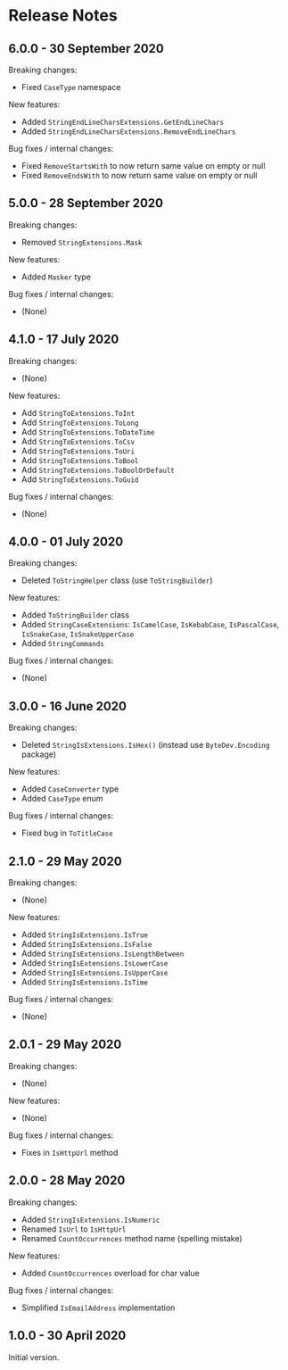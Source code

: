 # Release Notes

## 6.0.0 - 30 September 2020

Breaking changes:
- Fixed `CaseType` namespace

New features:
- Added `StringEndLineCharsExtensions.GetEndLineChars`
- Added `StringEndLineCharsExtensions.RemoveEndLineChars`

Bug fixes / internal changes:
- Fixed `RemoveStartsWith` to now return same value on empty or null
- Fixed `RemoveEndsWith` to now return same value on empty or null

## 5.0.0 - 28 September 2020

Breaking changes:
- Removed `StringExtensions.Mask`

New features:
- Added `Masker` type

Bug fixes / internal changes:
- (None)

## 4.1.0 - 17 July 2020

Breaking changes:
- (None)

New features:
- Add `StringToExtensions.ToInt`
- Add `StringToExtensions.ToLong`
- Add `StringToExtensions.ToDateTime`
- Add `StringToExtensions.ToCsv`
- Add `StringToExtensions.ToUri`
- Add `StringToExtensions.ToBool`
- Add `StringToExtensions.ToBoolOrDefault`
- Add `StringToExtensions.ToGuid`

Bug fixes / internal changes:
- (None)

## 4.0.0 - 01 July 2020

Breaking changes:
- Deleted `ToStringHelper` class (use `ToStringBuilder`) 

New features:
- Added `ToStringBuilder` class
- Added `StringCaseExtensions`: `IsCamelCase`, `IsKebabCase`, `IsPascalCase`, `IsSnakeCase`, `IsSnakeUpperCase`
- Added `StringCommands`

Bug fixes / internal changes:
- (None)

## 3.0.0 - 16 June 2020

Breaking changes:
- Deleted `StringIsExtensions.IsHex()` (instead use `ByteDev.Encoding` package)

New features:
- Added `CaseConverter` type
- Added `CaseType` enum

Bug fixes / internal changes:
- Fixed bug in `ToTitleCase`

## 2.1.0 - 29 May 2020

Breaking changes:
- (None)

New features:
- Added `StringIsExtensions.IsTrue`
- Added `StringIsExtensions.IsFalse`
- Added `StringIsExtensions.IsLengthBetween`
- Added `StringIsExtensions.IsLowerCase`
- Added `StringIsExtensions.IsUpperCase`
- Added `StringIsExtensions.IsTime`

Bug fixes / internal changes:
- (None)

## 2.0.1 - 29 May 2020

Breaking changes:
- (None)

New features:
- (None)

Bug fixes / internal changes:
- Fixes in `IsHttpUrl` method

## 2.0.0 - 28 May 2020

Breaking changes:
- Added `StringIsExtensions.IsNumeric`
- Renamed `IsUrl` to `IsHttpUrl`
- Renamed `CountOccurrences` method name (spelling mistake)

New features:
- Added `CountOccurrences` overload for char value

Bug fixes / internal changes:
- Simplified `IsEmailAddress` implementation

## 1.0.0 - 30 April 2020

Initial version.
